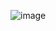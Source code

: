 ![image](https://github.com/BernardoDuque/Contador-Caracteres/assets/143883596/ee770588-1c62-4606-b8f5-06f1a2f6f4f4)
